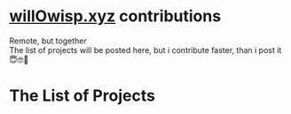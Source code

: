 # [willOwisp.xyz](willOwisp.xyz) contributions

Remote, but together\
The list of projects will be posted here, but i contribute faster, than i post it 😇🤓🤗

# The List of Projects
